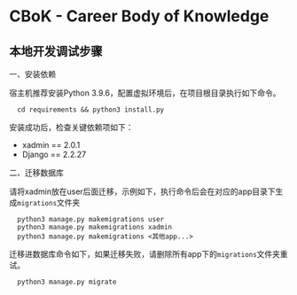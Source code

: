 # CBoK - Career Body of Knowledge

## 本地开发调试步骤

一、安装依赖

宿主机推荐安装Python 3.9.6，配置虚拟环境后，在项目根目录执行如下命令。

```shell
  cd requirements && python3 install.py
```

安装成功后，检查关键依赖项如下：
- xadmin == 2.0.1
- Django == 2.2.27

二、迁移数据库

请将xadmin放在user后面迁移，示例如下，执行命令后会在对应的app目录下生成`migrations`文件夹
```shell
  python3 manage.py makemigrations user
  python3 manage.py makemigrations xadmin
  python3 manage.py makemigrations <其他app...>
```

迁移进数据库命令如下，如果迁移失败，请删除所有app下的`migrations`文件夹重试。
```shell
  python3 manage.py migrate
```

